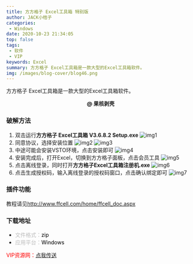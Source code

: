 ```yaml
---
title: 方方格子 Excel工具箱 特别版
author: JACK小桔子
categories: 
 - Windows
date: 2020-10-23 21:34:05
top: false
tags: 
 - 软件
 - VIP
keywords: Excel
summary: 方方格子 Excel工具箱是一款大型的Excel工具箱软件。
img: /images/blog-cover/blog46.png
---
```

方方格子 Excel工具箱是一款大型的Excel工具箱软件。

**<center>@ 果核剥壳</center>**

### 破解方法
1. 双击运行**方方格子 Excel工具箱 V3.6.8.2 Setup.exe**
![img1](/images/blog/blog46/img1.png "© JACK小桔子")
2. 同意协议，选择安装位置
![img2](/images/blog/blog46/img2.png "© JACK小桔子")
![img3](/images/blog/blog46/img3.png "© JACK小桔子")
3. 中途可能会安装VSTO环境，点击安装即可
![img4](/images/blog/blog46/img4.png "© JACK小桔子")
4. 安装完成后，打开Excel，切换到方方格子面板，点击会员工具
![img5](/images/blog/blog46/img5.png "© JACK小桔子")
5. 点击离线登录，同时打开**方方格子Excel工具箱注册机.exe**
![img6](/images/blog/blog46/img6.png "© JACK小桔子")
6. 点击生成授权码，输入离线登录的授权码窗口，点击确认绑定即可
![img7](/images/blog/blog46/img7.png "© JACK小桔子")

### 插件功能
教程请见<http://www.ffcell.com/home/ffcell_doc.aspx>

### 下载地址
* <font color = #bcbcbc>文件格式：</font><font color = #000000>zip</font>
* <font color = #bcbcbc>应用平台：</font><font color = #000000>Windows</font>

<font color = #ff0000>VIP资源网：</font>[点我传送](https://vipxjz.vercel.app/2020/10/23/fang-fang-ge-zi/)